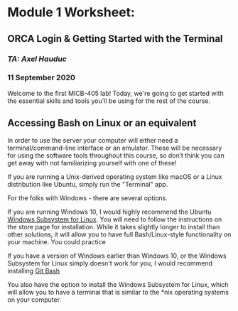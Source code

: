 # Module 1 Worksheet:
## ORCA Login & Getting Started with the Terminal
### *TA: Axel Hauduc*
### 11 September 2020
Welcome to the first MICB-405 lab! Today, we're going to get started with the essential skills and tools you'll be using for the rest of the course.

## Accessing Bash on Linux or an equivalent
In order to use the server your computer will either need a terminal/command-line interface or an emulator. These will be necessary for using the software tools throughout this course, so don’t think you can get away with not familiarizing yourself with one of these! 

If you are running a Unix-derived operating system like macOS or a Linux distribution like Ubuntu, simply run the "Terminal" app.

For the folks with Windows - there are several options.

If you are running Windows 10, I would highly recommend the Ubuntu [Windows Subsystem for Linux](https://www.microsoft.com/en-ca/p/ubuntu/9nblggh4msv6?activetab=pivot:overviewtab). You will need to follow the instructions on the store page for installation. While it takes slightly longer to install than other solutions, it will allow you to have full Bash/Linux-style functionality on your machine. You could practice 

If you have a version of Windows earlier than Windows 10, or the Windows Subsystem for Linux simply doesn't work for you, I would recommend installing [Git Bash](https://gitforwindows.org/)

You also have the option to install the Windows Subsystem for Linux, which will allow you to have a terminal that is similar to the *nix operating systems on your computer.
